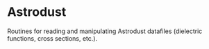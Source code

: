 # Astrodust
Routines for reading and manipulating Astrodust datafiles (dielectric functions, cross sections, etc.).
